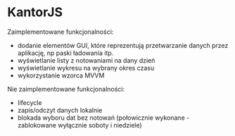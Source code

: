 # KantorJS 

Zaimplementowane funkcjonalności:
* dodanie elementów GUI, które reprezentują przetwarzanie danych przez aplikację, np paski ładowania itp.
* wyświetlanie listy z notowaniami na dany dzień
* wyświetlanie wykresu na wybrany okres czasu
* wykorzystanie wzorca MVVM

Nie zaimplementowane funkcjonalności:
* lifecycle
* zapis/odczyt danych lokalnie
* blokada wyboru dat bez notowań (połowicznie wykonane - zablokowane wyłącznie soboty i niedziele)
